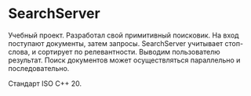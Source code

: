# SearchServer

Учебный проект. Разработал свой примитивный поисковик. На вход поступают документы, затем запросы.
SearchServer учитывает стоп-слова, и сортирует по релевантности. Выводим пользователю результат.
Поиск документов может осуществляться параллельно и последовательно.

Стандарт ISO C++ 20.